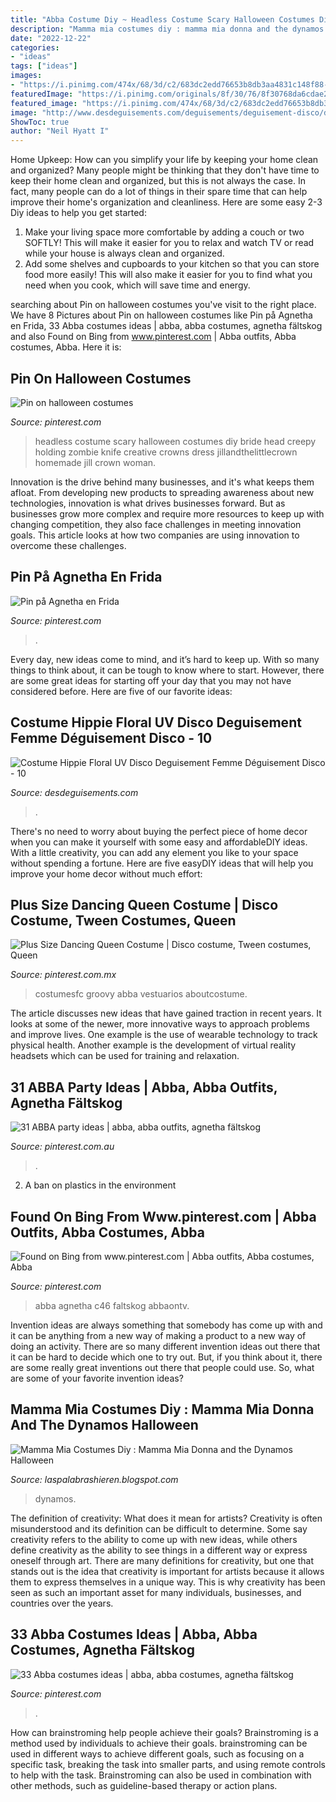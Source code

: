```yaml
---
title: "Abba Costume Diy ~ Headless Costume Scary Halloween Costumes Diy Bride Head Creepy Holding Zombie Knife Creative Crowns Dress Jillandthelittlecrown Homemade Jill Crown Woman"
description: "Mamma mia costumes diy : mamma mia donna and the dynamos halloween"
date: "2022-12-22"
categories:
- "ideas"
tags: ["ideas"]
images:
- "https://i.pinimg.com/474x/68/3d/c2/683dc2edd76653b8db3aa4831c148f88--abba-costumes-vintage-music.jpg"
featuredImage: "https://i.pinimg.com/originals/8f/30/76/8f30768da6cdae2832b87fb2e6a5ee6e.jpg"
featured_image: "https://i.pinimg.com/474x/68/3d/c2/683dc2edd76653b8db3aa4831c148f88--abba-costumes-vintage-music.jpg"
image: "http://www.desdeguisements.com/deguisements/deguisement-disco/disco-deguisement-femme/big-deguisement-1491_2620.jpg"
ShowToc: true
author: "Neil Hyatt I"
---
```



Home Upkeep: How can you simplify your life by keeping your home clean and organized?
Many people might be thinking that they don't have time to keep their home clean and organized, but this is not always the case. In fact, many people can do a lot of things in their spare time that can help improve their home's organization and cleanliness. Here are some easy 2-3 Diy ideas to help you get started: 
1. Make your living space more comfortable by adding a couch or two SOFTLY! This will make it easier for you to relax and watch TV or read while your house is always clean and organized. 
2. Add some shelves and cupboards to your kitchen so that you can store food more easily! This will also make it easier for you to find what you need when you cook, which will save time and energy. 

	

		
searching about Pin on halloween costumes you've visit to the right place. We have 8 Pictures about Pin on halloween costumes like Pin på Agnetha en Frida, 33 Abba costumes ideas | abba, abba costumes, agnetha fältskog and also Found on Bing from www.pinterest.com | Abba outfits, Abba costumes, Abba. Here it is:
		
    
## Pin On Halloween Costumes

<img loading=lazy src="https://i.pinimg.com/originals/74/0a/3d/740a3dbee20249f0d7f7a4bc9676deb0.jpg" onerror="this.onerror=null;this.src='https://tse4.mm.bing.net/th?id=OIP.NBkmMENUGMp2SPuGtyJQUwHaMu&amp;pid=15.1';" alt="Pin on halloween costumes">

_Source: pinterest.com_

>headless costume scary halloween costumes diy bride head creepy holding zombie knife creative crowns dress jillandthelittlecrown homemade jill crown woman. 

	

Innovation is the drive behind many businesses, and it's what keeps them afloat. From developing new products to spreading awareness about new technologies, innovation is what drives businesses forward. But as businesses grow more complex and require more resources to keep up with changing competition, they also face challenges in meeting innovation goals. This article looks at how two companies are using innovation to overcome these challenges.

    
## Pin På Agnetha En Frida

<img loading=lazy src="https://i.pinimg.com/736x/9d/d0/52/9dd05212b12fb7c388d6ee43774b2f7f.jpg" onerror="this.onerror=null;this.src='https://tse3.mm.bing.net/th?id=OIP.eAl08RIi-eZtvs84B_3_qQHaMT&amp;pid=15.1';" alt="Pin på Agnetha en Frida">

_Source: pinterest.com_

>. 

	

Every day, new ideas come to mind, and it’s hard to keep up. With so many things to think about, it can be tough to know where to start. However, there are some great ideas for starting off your day that you may not have considered before. Here are five of our favorite ideas: 

    
## Costume Hippie Floral UV Disco Deguisement Femme Déguisement Disco - 10

<img loading=lazy src="http://www.desdeguisements.com/deguisements/deguisement-disco/disco-deguisement-femme/big-deguisement-1491_2620.jpg" onerror="this.onerror=null;this.src='https://tse1.mm.bing.net/th?id=OIP.b5ajs0I1N96XmJGKzAtcBwHaJ4&amp;pid=15.1';" alt="Costume Hippie Floral UV Disco Deguisement Femme Déguisement Disco - 10">

_Source: desdeguisements.com_

>. 

	

There's no need to worry about buying the perfect piece of home decor when you can make it yourself with some easy and affordableDIY ideas. With a little creativity, you can add any element you like to your space without spending a fortune. Here are five easyDIY ideas that will help you improve your home decor without much effort: 

    
## Plus Size Dancing Queen Costume | Disco Costume, Tween Costumes, Queen

<img loading=lazy src="https://i.pinimg.com/originals/93/15/36/9315367c50aef2890c445c49f5cba0c7.jpg" onerror="this.onerror=null;this.src='https://tse4.mm.bing.net/th?id=OIP._Z3sd0NdDF1aW_w_gPObJwHaPJ&amp;pid=15.1';" alt="Plus Size Dancing Queen Costume | Disco costume, Tween costumes, Queen">

_Source: pinterest.com.mx_

>costumesfc groovy abba vestuarios aboutcostume. 

	

The article discusses new ideas that have gained traction in recent years. It looks at some of the newer, more innovative ways to approach problems and improve lives. One example is the use of wearable technology to track physical health. Another example is the development of virtual reality headsets which can be used for training and relaxation.

    
## 31 ABBA Party Ideas | Abba, Abba Outfits, Agnetha Fältskog

<img loading=lazy src="https://i.pinimg.com/474x/fd/b8/eb/fdb8eb87ca16b674601e7fdd19271530--s-party-disco-party.jpg" onerror="this.onerror=null;this.src='https://tse3.mm.bing.net/th?id=OIP.HJfgNE7VZqa5y7Fol27tYwAAAA&amp;pid=15.1';" alt="31 ABBA party ideas | abba, abba outfits, agnetha fältskog">

_Source: pinterest.com.au_

>. 

	

2. A ban on plastics in the environment 

    
## Found On Bing From Www.pinterest.com | Abba Outfits, Abba Costumes, Abba

<img loading=lazy src="https://i.pinimg.com/736x/52/c8/f4/52c8f4e06edc21c9678012c7f569696c.jpg" onerror="this.onerror=null;this.src='https://tse1.mm.bing.net/th?id=OIP.uuc3dbjdqb62Pb0ez2cDOQHaJH&amp;pid=15.1';" alt="Found on Bing from www.pinterest.com | Abba outfits, Abba costumes, Abba">

_Source: pinterest.com_

>abba agnetha c46 faltskog abbaontv. 

	

Invention ideas are always something that somebody has come up with and it can be anything from a new way of making a product to a new way of doing an activity. There are so many different invention ideas out there that it can be hard to decide which one to try out. But, if you think about it, there are some really great inventions out there that people could use. So, what are some of your favorite invention ideas?

    
## Mamma Mia Costumes Diy : Mamma Mia Donna And The Dynamos Halloween

<img loading=lazy src="https://i.pinimg.com/originals/8f/30/76/8f30768da6cdae2832b87fb2e6a5ee6e.jpg" onerror="this.onerror=null;this.src='https://tse2.mm.bing.net/th?id=OIP.0y_yBbnLN_8iv_R53jFfEAHaJ4&amp;pid=15.1';" alt="Mamma Mia Costumes Diy : Mamma Mia Donna and the Dynamos Halloween">

_Source: laspalabrashieren.blogspot.com_

>dynamos. 

	

The definition of creativity: What does it mean for artists?
Creativity is often misunderstood and its definition can be difficult to determine. Some say creativity refers to the ability to come up with new ideas, while others define creativity as the ability to see things in a different way or express oneself through art. There are many definitions for creativity, but one that stands out is the idea that creativity is important for artists because it allows them to express themselves in a unique way. This is why creativity has been seen as such an important asset for many individuals, businesses, and countries over the years.

    
## 33 Abba Costumes Ideas | Abba, Abba Costumes, Agnetha Fältskog

<img loading=lazy src="https://i.pinimg.com/474x/68/3d/c2/683dc2edd76653b8db3aa4831c148f88--abba-costumes-vintage-music.jpg" onerror="this.onerror=null;this.src='https://tse4.mm.bing.net/th?id=OIP._fGisswfWWxh8z5XLcRYSgAAAA&amp;pid=15.1';" alt="33 Abba costumes ideas | abba, abba costumes, agnetha fältskog">

_Source: pinterest.com_

>. 

	

How can brainstroming help people achieve their goals?
Brainstroming is a method used by individuals to achieve their goals. brainstroming can be used in different ways to achieve different goals, such as focusing on a specific task, breaking the task into smaller parts, and using remote controls to help with the task. Brainstroming can also be used in combination with other methods, such as guideline-based therapy or action plans.

